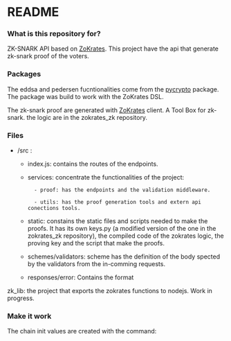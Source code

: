 # README #



### What is this repository for? ###

ZK-SNARK API based on [ZoKrates](https://zokrates.github.io/). This project have the api that generate zk-snark proof of the voters.


### Packages ###

The eddsa and pedersen fucntionalities come from the [pycrypto](https://github.com/Zokrates/pycrypto) package. The package was build to work with the ZoKrates DSL. 

The zk-snark proof are generated with [ZoKrates](https://zokrates.github.io/) client. A Tool Box for zk-snark. the logic are in the zokrates_zk repository.

### Files ###
- /src :

	- index.js: contains the routes of the endpoints.

	- services: concentrate the functionalities of the project:
	
			- proof: has the endpoints and the validation middleware.
			
			- utils: has the proof generation tools and extern api conections tools.
	- static: constains the static files and scripts needed to make the proofs. It has its own keys.py (a modified version of the one in the zokrates_zk repository), the compiled code of the zokrates logic, the proving key and the script that make the proofs.
	
	- schemes/validators: scheme has the definition of the body spected by the validators from the in-comming requests.
	
	- responses/error: Contains the format 

zk_lib: the project that exports the zokrates functions to nodejs. Work in progress.

### Make it work ###

The chain init values are created with the command:


